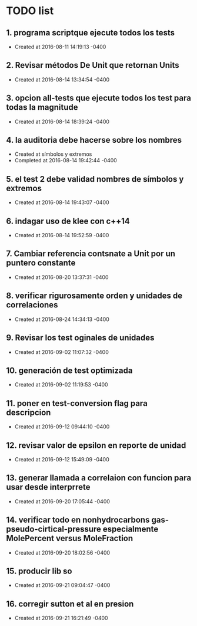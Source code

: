 # TODO list
## 1. programa scriptque ejecute todos los tests
- Created at   2016-08-11 14:19:13 -0400

## 2. Revisar métodos De Unit que retornan Units
- Created at   2016-08-14 13:34:54 -0400

## 3. opcion all-tests que ejecute todos los test para todas la magnitude
- Created at   2016-08-14 18:39:24 -0400

## 4. la auditoria debe hacerse sobre los nombres
- Created at    símbolos y extremos
- Completed at 2016-08-14 19:42:44 -0400

## 5. el test 2 debe validad nombres de símbolos y extremos
- Created at   2016-08-14 19:43:07 -0400

## 6. indagar uso de klee con c++14
- Created at   2016-08-14 19:52:59 -0400

## 7. Cambiar referencia contsnate a Unit por un puntero constante
- Created at   2016-08-20 13:37:31 -0400

## 8. verificar rigurosamente orden y unidades de correlaciones
- Created at   2016-08-24 14:34:13 -0400

## 9. Revisar los test oginales de unidades
- Created at   2016-09-02 11:07:32 -0400

## 10. generación de test optimizada
- Created at   2016-09-02 11:19:53 -0400

## 11. poner en test-conversion flag para descripcion
- Created at   2016-09-12 09:44:10 -0400

## 12. revisar valor de epsilon en reporte de unidad
- Created at   2016-09-12 15:49:09 -0400

## 13. generar llamada a correlaion con funcion para usar desde interprrete
- Created at   2016-09-20 17:05:44 -0400

## 14. verificar todo en nonhydrocarbons gas-pseudo-cirtical-pressure especialmente MolePercent versus MoleFraction
- Created at   2016-09-20 18:02:56 -0400

## 15. producir lib so
- Created at   2016-09-21 09:04:47 -0400

## 16. corregir sutton et al en presion
- Created at   2016-09-21 16:21:49 -0400

